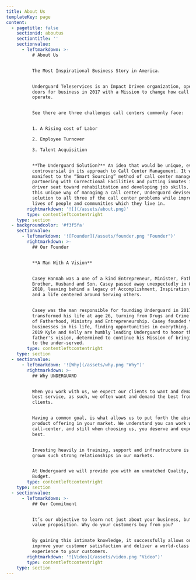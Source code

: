 ```yaml
---
title: About Us
templateKey: page
content:
  - pagetitle: false
    sectionid: aboutus
    sectiontitle: ''
    sectionvalue:
      - leftmarkdown: >-
          # About Us


          The Most Inspirational Business Story in America.


          Underguard Teleservices is an Impact Driven organization, opening its
          doors for business in 2017 with a Mission to change how call centers
          operate.


          See there are three challenges call centers commonly face:


          1. A Rising cost of Labor

          2. Employee Turnover

          3. Talent Acquisition


          **The Underguard Solution?** An idea that would be unique, even
          controversial in its approach to Call Center Management. It would
          manifest to the “Smart Sourcing” method of call center management. In
          partnering with Correctional Facilities and putting inmates in the
          driver seat toward rehabilitation and developing job skills. Through
          this unique way of managing a call center, Underguard devised a
          solution to all three of the call center problems while improving the
          lives of people and communities which they live in.
        rightmarkdown: '![](/assets/about.png)'
        type: contentleftcontentright
    type: section
  - backgroundcolor: '#f3f5fa'
    sectionvalue:
      - leftmarkdown: '![Founder](/assets/founder.png "Founder")'
        rightmarkdown: >-
          ## Our Founder


          **A Man With A Vision**


          Casey Hannah was a one of a kind Entrepreneur, Minister, Father,
          Brother, Husband and Son. Casey passed away unexpectedly in October
          2018, leaving behind a legacy of Accomplishment, Inspiration, Kindness
          and a life centered around Serving others.


          Casey was the man responsible for founding Underguard in 2017. Casey
          transformed his life at age 26, turning from Drugs and Crime to a life
          of Fatherhood, Ministry and Entrepreneurship. Casey founded ten
          businesses in his life, finding opportunities in everything. As of
          2019 Kyle and Kelly are humbly leading Underguard to honor their
          father's vision, determined to continue his Mission of bringing Hope
          to the under-served.
        type: contentleftcontentright
    type: section
  - sectionvalue:
      - leftmarkdown: '![Why](/assets/why.png "Why")'
        rightmarkdown: >-
          ## Why UNDERGUARD


          When you work with us, we expect our clients to want and demand the
          best service, as such, we often want and demand the best from our
          clients. 


          Having a common goal, is what allows us to put forth the absolute best
          product offering in your market. We understand you can work with any
          call-center, and still when choosing us, you deserve and expect the
          best. 


          Investing heavily in training, support and infrastructure is why we’ve
          grown such strong relationships in our markets. 


          At Underguard we will provide you with an unmatched Quality, Speed and
          Budget.
        type: contentleftcontentright
    type: section
  - sectionvalue:
      - leftmarkdown: >-
          ## Our Commitment


          It’s our objective to learn not just about your business, but your
          value proposition. Why do your customers buy from you? 


          By gaining this intimate knowledge, it successfully allows our team to
          improve your customer satisfaction and deliver a world-class
          experience to your customers.
        rightmarkdown: '![Video](/assets/video.png "Video")'
        type: contentleftcontentright
    type: section
---
```


